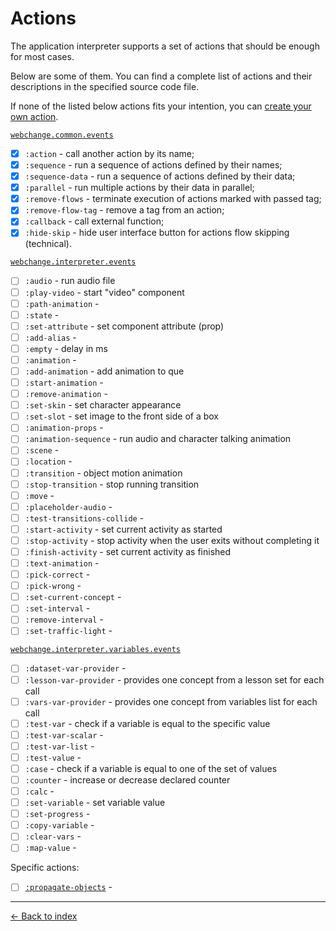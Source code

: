 # Actions

The application interpreter supports a set of actions that should be enough for most cases.

Below are some of them. You can find a complete list of actions and their descriptions in the specified source code file.

If none of the listed below actions fits your intention, you can [create your own action](create-action.md).

[`webchange.common.events`](/src/cljs/webchange/common/events.cljs)

- [x] `:action` - call another action by its name;
- [x] `:sequence` - run a sequence of actions defined by their names;
- [x] `:sequence-data` - run a sequence of actions defined by their data;
- [x] `:parallel` - run multiple actions by their data in parallel;
- [x] `:remove-flows` - terminate execution of actions marked with passed tag;
- [x] `:remove-flow-tag` - remove a tag from an action;
- [x] `:callback` - call external function;
- [x] `:hide-skip` - hide user interface button for actions flow skipping (technical).

[`webchange.interpreter.events`](/src/cljs/webchange/interpreter/events.cljs)
 
- [ ] `:audio` - run audio file
- [ ] `:play-video` - start "video" component
- [ ] `:path-animation` - 
- [ ] `:state` - 
- [ ] `:set-attribute` - set component attribute (prop)
- [ ] `:add-alias` - 
- [ ] `:empty` - delay in ms
- [ ] `:animation` - 
- [ ] `:add-animation` - add animation to que
- [ ] `:start-animation` - 
- [ ] `:remove-animation` - 
- [ ] `:set-skin` - set character appearance
- [ ] `:set-slot` - set image to the front side of a box
- [ ] `:animation-props` - 
- [ ] `:animation-sequence` - run audio and character talking animation
- [ ] `:scene` - 
- [ ] `:location` - 
- [ ] `:transition` - object motion animation
- [ ] `:stop-transition` - stop running transition
- [ ] `:move` - 
- [ ] `:placeholder-audio` - 
- [ ] `:test-transitions-collide` - 
- [ ] `:start-activity` - set current activity as started
- [ ] `:stop-activity` - stop activity when the user exits without completing it
- [ ] `:finish-activity` - set current activity as finished
- [ ] `:text-animation` - 
- [ ] `:pick-correct` - 
- [ ] `:pick-wrong` - 
- [ ] `:set-current-concept` - 
- [ ] `:set-interval` - 
- [ ] `:remove-interval` - 
- [ ] `:set-traffic-light` - 

[`webchange.interpreter.variables.events`](/src/cljs/webchange/interpreter/variables/events.cljs)

- [ ] `:dataset-var-provider` - 
- [ ] `:lesson-var-provider` - provides one concept from a lesson set for each call
- [ ] `:vars-var-provider` - provides one concept from variables list for each call
- [ ] `:test-var` - check if a variable is equal to the specific value
- [ ] `:test-var-scalar` - 
- [ ] `:test-var-list` - 
- [ ] `:test-value` - 
- [ ] `:case` - check if a variable is equal to one of the set of values
- [ ] `:counter` - increase or decrease declared counter
- [ ] `:calc` - 
- [ ] `:set-variable` - set variable value
- [ ] `:set-progress` - 
- [ ] `:copy-variable` - 
- [ ] `:clear-vars` - 
- [ ] `:map-value` - 

Specific actions:

- [ ] [`:propagate-objects`](/src/cljs/webchange/interpreter/renderer/scene/components/group/propagate.cljs) - 

---

[← Back to index](../../index.md)
